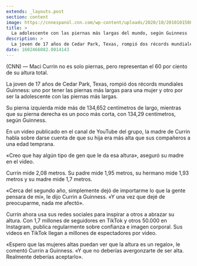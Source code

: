 ```yaml
--- 
extends: _layouts.post 
section: content 
image: https://cnnespanol.cnn.com/wp-content/uploads/2020/10/201010150817-guinness-world-record-longest-legs-super-169.jpg?quality=100&strip=info 
title: > 
  La adolescente con las piernas más largas del mundo, según Guinness 
description: > 
  La joven de 17 años de Cedar Park, Texas, rompió dos récords mundiales Guinness: uno por tener las piernas más largas para una mujer y otro por ser la adolescente con las piernas más largas.Su pierna izquierda mide más de 134,652 centímetros de largo, mientras que su pierna derecha es un poco más corta, con 134,29 centímetros, según Guinness.Su padre mide 1,95 metros, su hermano mide 1,93 metros y su madre mide 1,7 metros.«Cerca del segundo año, simplemente dejó de importarme lo que la gente pensara de mí», le dijo Currin a Guinness.«Espero que las mujeres altas puedan ver que la altura es un regalo», le comentó Currin a Guinness. 
date: 1602466082.0014143 
--- 
```

(CNN) — Maci Currin no es solo piernas, pero representan el 60 por ciento de su altura total.

La joven de 17 años de Cedar Park, Texas, rompió dos récords mundiales Guinness: uno por tener las piernas más largas para una mujer y otro por ser la adolescente con las piernas más largas.

Su pierna izquierda mide más de 134,652 centímetros de largo, mientras que su pierna derecha es un poco más corta, con 134,29 centímetros, según Guinness.

En un video publicado en el canal de YouTube del grupo, la madre de Currin habla sobre darse cuenta de que su hija era más alta que sus compañeros a una edad temprana.

«Creo que hay algún tipo de gen que le da esa altura», aseguró su madre en el video.

Currin mide 2,08 metros. Su padre mide 1,95 metros, su hermano mide 1,93 metros y su madre mide 1,7 metros.

«Cerca del segundo año, simplemente dejó de importarme lo que la gente pensara de mí», le dijo Currin a Guinness. «Y una vez que dejé de preocuparme, nada me afectó».

Currin ahora usa sus redes sociales para inspirar a otros a abrazar su altura. Con 1,7 millones de seguidores en TikTok y otros 50.000 en Instagram, publica regularmente sobre confianza e imagen corporal. Sus videos en TikTok llegan a millones de espectadores por video.

«Espero que las mujeres altas puedan ver que la altura es un regalo», le comentó Currin a Guinness. «Y que no deberías avergonzarte de ser alta. Realmente deberías aceptarlo».